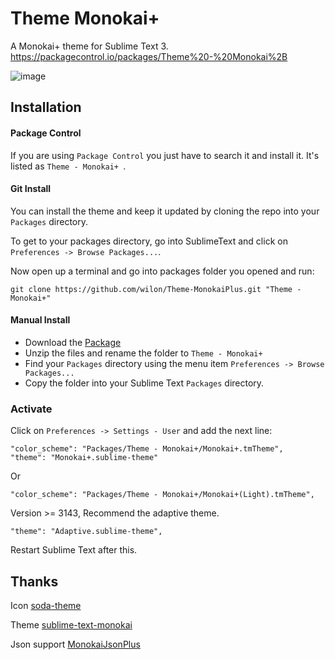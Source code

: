 # Theme Monokai+

A Monokai+ theme for Sublime Text 3. https://packagecontrol.io/packages/Theme%20-%20Monokai%2B

![image](https://cloud.githubusercontent.com/assets/7512755/25938195/051fbad2-3661-11e7-8fda-5bf3c91fe588.png)

## Installation

#### Package Control
If you are using ```Package Control``` you just have to search it and install it. It's listed as ```Theme - Monokai+ ```.

#### Git Install
You can install the theme and keep it updated by cloning the repo into your `Packages` directory.

To get to your packages directory, go into SublimeText and click on `Preferences -> Browse Packages...`.

Now open up a terminal and go into packages folder you opened and run:

`git clone https://github.com/wilon/Theme-MonokaiPlus.git "Theme - Monokai+"`

#### Manual Install
* Download the [Package](https://github.com/wilon/Theme-MonokaiPlus/archive/master.zip)
* Unzip the files and rename the folder to `Theme - Monokai+`
* Find your `Packages` directory using the menu item  `Preferences -> Browse Packages...`
* Copy the folder into your Sublime Text `Packages` directory.

### Activate
Click on `Preferences -> Settings - User` and add the next line:
```
"color_scheme": "Packages/Theme - Monokai+/Monokai+.tmTheme",
"theme": "Monokai+.sublime-theme"
```
Or
```
"color_scheme": "Packages/Theme - Monokai+/Monokai+(Light).tmTheme",
```
Version >=  3143, Recommend the adaptive theme.

```
"theme": "Adaptive.sublime-theme",
```


Restart Sublime Text after this.

## Thanks

Icon [soda-theme](https://github.com/buymeasoda/soda-theme)

Theme [sublime-text-monokai](https://github.com/joshuahiggins/sublime-text-monokai)

Json support [MonokaiJsonPlus](https://github.com/ColibriApps/MonokaiJsonPlus)

